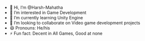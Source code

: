 - 👋 Hi, I’m @Harsh-Mahatha
- 👀 I’m interested in Game Development
- 🌱 I’m currently learning Unity Engine
- 💞️ I’m looking to collaborate on Video game development projects
- 😄 Pronouns: He/his
- ⚡ Fun fact: Decent in All Games, Good at none 

<!---
Harsh-Mahatha/Harsh-Mahatha is a ✨ special ✨ repository because its `README.md` (this file) appears on your GitHub profile.
You can click the Preview link to take a look at your changes.
--->
